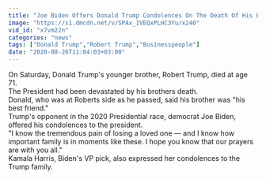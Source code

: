 ```yaml
---
title: "Joe Biden Offers Donald Trump Condolences On The Death Of His Brother"
image: "https://s1.dmcdn.net/v/SPAx_1VEQxPLHC3Yu/x240"
vid_id: "x7vm22n"
categories: "news"
tags: ["Donald Trump","Robert Trump","Businesspeople"]
date: "2020-08-26T11:04:03+03:00"
---
```

On Saturday, Donald Trump's younger brother, Robert Trump, died at age 71.  <br>The President had been devastated by his brothers death.  <br>Donald, who was at Roberts side as he passed, said his brother was &quot;his best friend.&quot;  <br>Trump's opponent in the 2020 Presidential race, democrat Joe Biden, offered his condolences to the president.  <br>&quot;I know the tremendous pain of losing a loved one — and I know how important family is in moments like these. I hope you know that our prayers are with you all.&quot;  <br>Kamala Harris, Biden's VP pick, also expressed her condolences to the Trump family.
